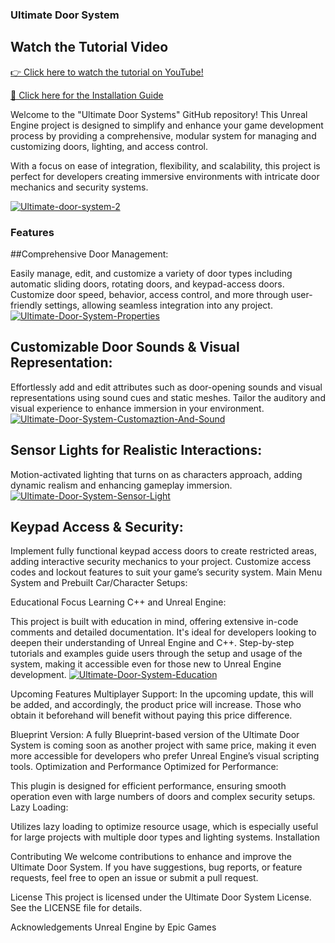 ### Ultimate Door System

## Watch the Tutorial Video
[👉 Click here to watch the tutorial on YouTube!](https://www.youtube.com/watch?v=pjlIkv-U2qY)

[🚀 Click here for the Installation Guide](https://www.youtube.com/watch?v=qLU256pV9F0&t=2s)


Welcome to the "Ultimate Door Systems" GitHub repository! 
This Unreal Engine project is designed to simplify and enhance your game development process by providing a comprehensive, modular system for managing and customizing doors, lighting, and access control.

With a focus on ease of integration, flexibility, and scalability, this project is perfect for developers creating immersive environments with intricate door mechanics and security systems.

<a href="https://imgbb.com/"><img src="https://i.ibb.co/fMp6Xbd/Ultimate-door-system-2.jpg" alt="Ultimate-door-system-2" border="0"></a>


### Features
##Comprehensive Door Management:

Easily manage, edit, and customize a variety of door types including automatic sliding doors, rotating doors, and keypad-access doors.
Customize door speed, behavior, access control, and more through user-friendly settings, allowing seamless integration into any project.
<a href="https://imgbb.com/"><img src="https://i.ibb.co/rHfxBzJ/Ultimate-Door-System-Properties.jpg" alt="Ultimate-Door-System-Properties" border="0"></a>


## Customizable Door Sounds & Visual Representation:

Effortlessly add and edit attributes such as door-opening sounds and visual representations using sound cues and static meshes. Tailor the auditory and visual experience to enhance immersion in your environment.
<a href="https://ibb.co/zrdt0sf"><img src="https://i.ibb.co/jTtj1h4/Ultimate-Door-System-Customaztion-And-Sound.jpg" alt="Ultimate-Door-System-Customaztion-And-Sound" border="0"></a>


## Sensor Lights for Realistic Interactions:

Motion-activated lighting that turns on as characters approach, adding dynamic realism and enhancing gameplay immersion.
<a href="https://ibb.co/7JBPTQx"><img src="https://i.ibb.co/xSwWcYK/Ultimate-Door-System-Sensor-Light.jpg" alt="Ultimate-Door-System-Sensor-Light" border="0"></a>

## Keypad Access & Security:

Implement fully functional keypad access doors to create restricted areas, adding interactive security mechanics to your project.
Customize access codes and lockout features to suit your game’s security system.
Main Menu System and Prebuilt Car/Character Setups:


Educational Focus
Learning C++ and Unreal Engine:

This project is built with education in mind, offering extensive in-code comments and detailed documentation. It's ideal for developers looking to deepen their understanding of Unreal Engine and C++.
Step-by-step tutorials and examples guide users through the setup and usage of the system, making it accessible even for those new to Unreal Engine development.
<a href="https://ibb.co/L6CL1nn"><img src="https://i.ibb.co/GkVKRcc/Ultimate-Door-System-Education.jpg" alt="Ultimate-Door-System-Education" border="0"></a>

Upcoming Features
Multiplayer Support: In the upcoming update, this will be added, and accordingly, the product price will increase. Those who obtain it beforehand will benefit without paying this price difference.

Blueprint Version:
A fully Blueprint-based version of the Ultimate Door System is coming soon as another project with same price, making it even more accessible for developers who prefer Unreal Engine’s visual scripting tools.
Optimization and Performance
Optimized for Performance:

This plugin is designed for efficient performance, ensuring smooth operation even with large numbers of doors and complex security setups.
Lazy Loading:

Utilizes lazy loading to optimize resource usage, which is especially useful for large projects with multiple door types and lighting systems.
Installation

Contributing
We welcome contributions to enhance and improve the Ultimate Door System.
If you have suggestions, bug reports, or feature requests, feel free to open an issue or submit a pull request.

License
This project is licensed under the Ultimate Door System License.
See the LICENSE file for details.



Acknowledgements
Unreal Engine by Epic Games
